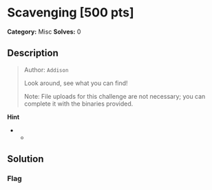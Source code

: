 # Scavenging [500 pts]

**Category:** Misc
**Solves:** 0

## Description
><p>Author: <code>Addison</code></p><p>Look around, see what you can find!</p><p>Note: File uploads for this challenge are not necessary; you can complete it with the binaries provided.</p>

**Hint**
* -

## Solution

### Flag

